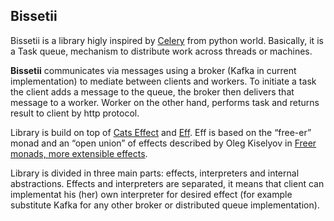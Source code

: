 Bissetii
------------

Bissetii is a library higly inspired by [Celery](https://docs.celeryproject.org/en/stable/getting-started/introduction.html) from python world.
Basically, it is a Task queue, mechanism to distribute work across threads or machines.

**Bissetii** communicates via messages using a broker (Kafka in current implementation) to mediate between clients and workers. To initiate a task the client adds a message to the queue, the broker then delivers that message to a worker. Worker on the other hand, performs task and returns result to client by http protocol.

Library is build on top of [Cats Effect](https://typelevel.org/cats-effect/) and [Eff](https://atnos-org.github.io/eff/). Eff is based on the “free-er” monad and an “open union” of effects described by Oleg Kiselyov in [Freer monads, more extensible effects](https://okmij.org/ftp/Haskell/extensible/more.pdf).

Library is divided in three main parts: effects, interpreters and internal abstractions. Effects and interpreters are separated, it means that client can implementat his (her) own interpreter for desired effect (for example substitute Kafka for any other broker or distributed queue implementation).

